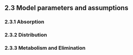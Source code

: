 ## 2.3 Model parameters and assumptions
### 2.3.1	Absorption



### 2.3.2	Distribution



### 2.3.3	Metabolism and Elimination



